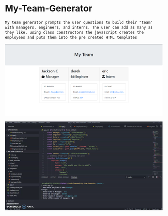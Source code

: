# My-Team-Generator
```
My team generator prompts the user questions to build their "team" with managers, engineers, and interns. The user can add as many as they like. using class constructors the javascript creates the employees and puts them into the pre created HTML templates
```
![Generated Team](team.PNG)


![preview](video.gif)
